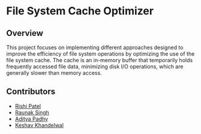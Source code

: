 # File System Cache Optimizer

## Overview

This project focuses on implementing different approaches designed to improve the efficiency of file system
operations by optimizing the use of the file system cache. The cache is an in-memory buffer that temporarily
holds frequently accessed file data, minimizing disk I/O operations, which are generally slower than memory
access.

## Contributors
- [Rishi Patel](https://github.com/Rishyy37)
- [Raunak Singh](https://github.com/RaunakSingh0312)
- [Aditya Padhy](https://github.com/aditya-padhy/Cache-Optimizer)
- [Keshav Khandelwal](https://github.com/Keshav970)
